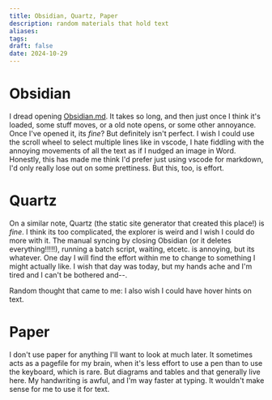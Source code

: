 ```yaml
---
title: Obsidian, Quartz, Paper
description: random materials that hold text
aliases: 
tags: 
draft: false
date: 2024-10-29
---
```

# Obsidian
I dread opening [Obsidian.md](https://obsidian.md/). 
It takes so long, and then just once I think it's loaded, some stuff moves, or a old note opens, or some other annoyance. Once I've opened it, its _fine_? But definitely isn't perfect. 
I wish I could use the scroll wheel to select multiple lines like in vscode, 
I hate fiddling with the annoying movements of all the text as if I nudged an image in Word. Honestly, this has made me think I'd prefer just using vscode for markdown, I'd only really lose out on some prettiness. But this, too, is effort.

# Quartz
On a similar note, Quartz (the static site generator that created this place!) is _fine_. 
I think its too complicated, the explorer is weird and I wish I could do more with it. 
The manual syncing by closing Obsidian (or it deletes everything!!!!!), running a batch script, waiting, etcetc. is annoying, but its whatever. 
One day I will find the effort within me to change to something I might actually like. 
I wish that day was today, but my hands ache and I'm tired and I can't be bothered and--.

Random thought that came to me: I also wish I could have hover hints on text. 
# Paper
I don't use paper for anything I'll want to look at much later. 
It sometimes acts as a pagefile for my brain, when it's less effort to use a pen than to use the keyboard, which is rare. But diagrams and tables and that generally live here.
My handwriting is awful, and I'm way faster at typing. It wouldn't make sense for me to use it for text.

